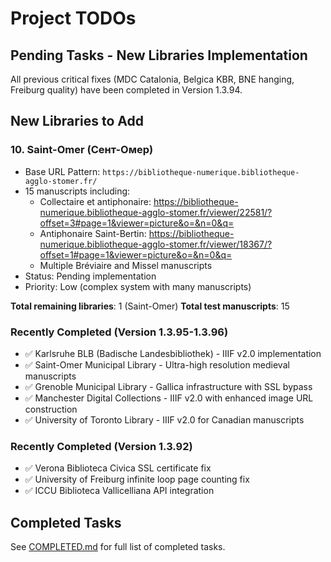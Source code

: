 # Project TODOs

## Pending Tasks - New Libraries Implementation

All previous critical fixes (MDC Catalonia, Belgica KBR, BNE hanging, Freiburg quality) have been completed in Version 1.3.94.

## New Libraries to Add


### 10. **Saint-Omer (Сент-Омер)**
   - Base URL Pattern: `https://bibliotheque-numerique.bibliotheque-agglo-stomer.fr/`
   - 15 manuscripts including:
     - Collectaire et antiphonaire: https://bibliotheque-numerique.bibliotheque-agglo-stomer.fr/viewer/22581/?offset=3#page=1&viewer=picture&o=&n=0&q=
     - Antiphonaire Saint-Bertin: https://bibliotheque-numerique.bibliotheque-agglo-stomer.fr/viewer/18367/?offset=1#page=1&viewer=picture&o=&n=0&q=
     - Multiple Bréviaire and Missel manuscripts
   - Status: Pending implementation
   - Priority: Low (complex system with many manuscripts)

**Total remaining libraries**: 1 (Saint-Omer)
**Total test manuscripts**: 15

### Recently Completed (Version 1.3.95-1.3.96)
- ✅ Karlsruhe BLB (Badische Landesbibliothek) - IIIF v2.0 implementation
- ✅ Saint-Omer Municipal Library - Ultra-high resolution medieval manuscripts  
- ✅ Grenoble Municipal Library - Gallica infrastructure with SSL bypass
- ✅ Manchester Digital Collections - IIIF v2.0 with enhanced image URL construction
- ✅ University of Toronto Library - IIIF v2.0 for Canadian manuscripts

### Recently Completed (Version 1.3.92)
- ✅ Verona Biblioteca Civica SSL certificate fix
- ✅ University of Freiburg infinite loop page counting fix
- ✅ ICCU Biblioteca Vallicelliana API integration

## Completed Tasks

See [COMPLETED.md](./COMPLETED.md) for full list of completed tasks.